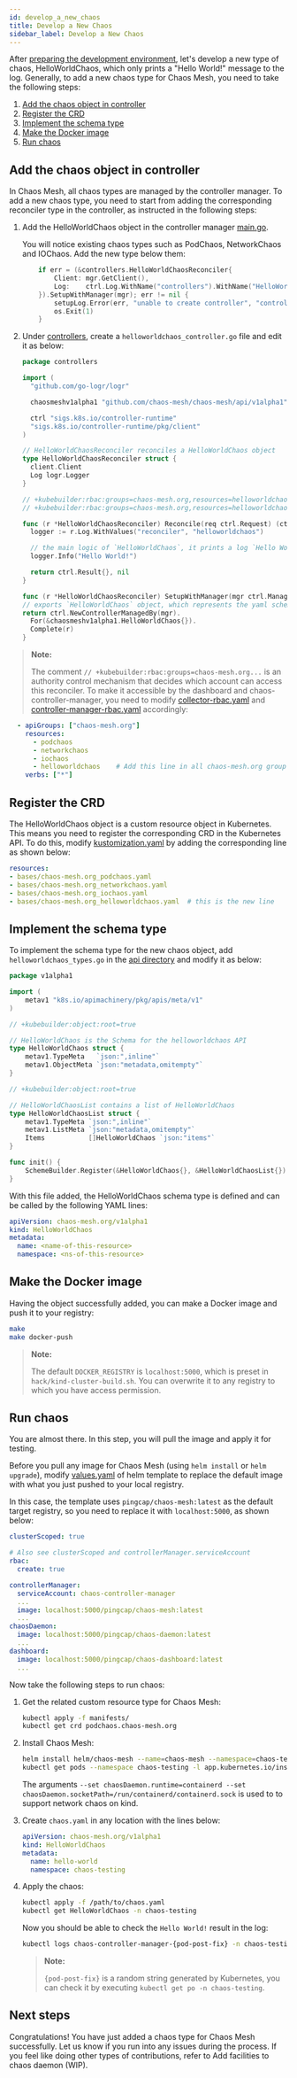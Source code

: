 ```yaml
---
id: develop_a_new_chaos 
title: Develop a New Chaos
sidebar_label: Develop a New Chaos
---
```


After [preparing the development environment](setup_env.md), let's develop a new type of chaos, HelloWorldChaos, which only prints a "Hello World!" message to the log. Generally, to add a new chaos type for Chaos Mesh, you need to take the following steps:

1. [Add the chaos object in controller](#add-the-chaos-object-in-controller)
2. [Register the CRD](#register-the-crd)
3. [Implement the schema type](#implement-the-schema-type)
4. [Make the Docker image](#make-the-docker-image)
5. [Run chaos](#run-chaos)

## Add the chaos object in controller

In Chaos Mesh, all chaos types are managed by the controller manager. To add a new chaos type, you need to start from adding the corresponding reconciler type in the controller, as instructed in the following steps:

1. Add the HelloWorldChaos object in the controller manager [main.go](https://github.com/chaos-mesh/chaos-mesh/blob/master/cmd/controller-manager/main.go#L104).

    You will notice existing chaos types such as PodChaos, NetworkChaos and IOChaos. Add the new type below them:

    ```go
    	if err = (&controllers.HelloWorldChaosReconciler{
    		Client: mgr.GetClient(),
    		Log:    ctrl.Log.WithName("controllers").WithName("HelloWorldChaos"),
    	}).SetupWithManager(mgr); err != nil {
    		setupLog.Error(err, "unable to create controller", "controller", "HelloWorldChaos")
    		os.Exit(1)
    	}
    ```

2. Under [controllers](https://github.com/chaos-mesh/chaos-mesh/tree/master/controllers), create a `helloworldchaos_controller.go` file and edit it as below:

    ```go
    package controllers

    import (
      "github.com/go-logr/logr"

      chaosmeshv1alpha1 "github.com/chaos-mesh/chaos-mesh/api/v1alpha1"

      ctrl "sigs.k8s.io/controller-runtime"
      "sigs.k8s.io/controller-runtime/pkg/client"
    )

    // HelloWorldChaosReconciler reconciles a HelloWorldChaos object
    type HelloWorldChaosReconciler struct {
      client.Client
      Log logr.Logger
    }

    // +kubebuilder:rbac:groups=chaos-mesh.org,resources=helloworldchaos,verbs=get;list;watch;create;update;patch;delete
    // +kubebuilder:rbac:groups=chaos-mesh.org,resources=helloworldchaos/status,verbs=get;update;patch

    func (r *HelloWorldChaosReconciler) Reconcile(req ctrl.Request) (ctrl.Result, error) {
      logger := r.Log.WithValues("reconciler", "helloworldchaos")

      // the main logic of `HelloWorldChaos`, it prints a log `Hello World!` and returns nothing.
      logger.Info("Hello World!")

      return ctrl.Result{}, nil
    }

    func (r *HelloWorldChaosReconciler) SetupWithManager(mgr ctrl.Manager) error {
    // exports `HelloWorldChaos` object, which represents the yaml schema content the user applies.
    return ctrl.NewControllerManagedBy(mgr).
      For(&chaosmeshv1alpha1.HelloWorldChaos{}).
      Complete(r)
    }
    ```

> **Note:**
>
> The comment `// +kubebuilder:rbac:groups=chaos-mesh.org...` is an authority control mechanism that decides which account can access this reconciler. To make it accessible by the dashboard and chaos-controller-manager, you need to modify [collector-rbac.yaml](https://github.com/chaos-mesh/chaos-mesh/blob/master/helm/chaos-mesh/templates/collector-rbac.yaml) and [controller-manager-rbac.yaml](https://github.com/chaos-mesh/chaos-mesh/blob/master/helm/chaos-mesh/templates/controller-manager-rbac.yaml) accordingly:

```yaml
  - apiGroups: ["chaos-mesh.org"]
    resources:
      - podchaos
      - networkchaos
      - iochaos
      - helloworldchaos    # Add this line in all chaos-mesh.org group
    verbs: ["*"]
```

## Register the CRD

The HelloWorldChaos object is a custom resource object in Kubernetes. This means you need to register the corresponding CRD in the Kubernetes API. To do this, modify [kustomization.yaml](https://github.com/chaos-mesh/chaos-mesh/blob/master/config/crd/kustomization.yaml) by adding the corresponding line as shown below:

```yaml
resources:
- bases/chaos-mesh.org_podchaos.yaml
- bases/chaos-mesh.org_networkchaos.yaml
- bases/chaos-mesh.org_iochaos.yaml
- bases/chaos-mesh.org_helloworldchaos.yaml  # this is the new line
```

## Implement the schema type

To implement the schema type for the new chaos object, add `helloworldchaos_types.go` in the [api directory](https://github.com/chaos-mesh/chaos-mesh/tree/master/api/v1alpha1) and modify it as below:

```go
package v1alpha1

import (
	metav1 "k8s.io/apimachinery/pkg/apis/meta/v1"
)

// +kubebuilder:object:root=true

// HelloWorldChaos is the Schema for the helloworldchaos API
type HelloWorldChaos struct {
	metav1.TypeMeta   `json:",inline"`
	metav1.ObjectMeta `json:"metadata,omitempty"`
}

// +kubebuilder:object:root=true

// HelloWorldChaosList contains a list of HelloWorldChaos
type HelloWorldChaosList struct {
	metav1.TypeMeta `json:",inline"`
	metav1.ListMeta `json:"metadata,omitempty"`
	Items           []HelloWorldChaos `json:"items"`
}

func init() {
	SchemeBuilder.Register(&HelloWorldChaos{}, &HelloWorldChaosList{})
}
```

With this file added, the HelloWorldChaos schema type is defined and can be called by the following YAML lines:

```yaml
apiVersion: chaos-mesh.org/v1alpha1
kind: HelloWorldChaos
metadata:
  name: <name-of-this-resource>
  namespace: <ns-of-this-resource>
```

## Make the Docker image

Having the object successfully added, you can make a Docker image and push it to your registry:

```bash
make
make docker-push
```

> **Note:**
>
> The default `DOCKER_REGISTRY` is `localhost:5000`, which is preset in `hack/kind-cluster-build.sh`. You can overwrite it to any registry to which you have access permission.

## Run chaos

You are almost there. In this step, you will pull the image and apply it for testing.

Before you pull any image for Chaos Mesh (using `helm install` or `helm upgrade`), modify [values.yaml](https://github.com/chaos-mesh/chaos-mesh/blob/master/helm/chaos-mesh/values.yaml) of helm template to replace the default image with what you just pushed to your local registry.

In this case, the template uses `pingcap/chaos-mesh:latest` as the default target registry, so you need to replace it with `localhost:5000`, as shown below:

```yaml
clusterScoped: true

# Also see clusterScoped and controllerManager.serviceAccount
rbac:
  create: true

controllerManager:
  serviceAccount: chaos-controller-manager
  ...
  image: localhost:5000/pingcap/chaos-mesh:latest
  ...
chaosDaemon:
  image: localhost:5000/pingcap/chaos-daemon:latest
  ...
dashboard:
  image: localhost:5000/pingcap/chaos-dashboard:latest
  ...
```

Now take the following steps to run chaos:

1. Get the related custom resource type for Chaos Mesh:

    ```bash
    kubectl apply -f manifests/
    kubectl get crd podchaos.chaos-mesh.org
    ```

2. Install Chaos Mesh:

    ```bash
    helm install helm/chaos-mesh --name=chaos-mesh --namespace=chaos-testing --set chaosDaemon.runtime=containerd --set chaosDaemon.socketPath=/run/containerd/containerd.sock
    kubectl get pods --namespace chaos-testing -l app.kubernetes.io/instance=chaos-mesh
    ```

    The arguments `--set chaosDaemon.runtime=containerd --set chaosDaemon.socketPath=/run/containerd/containerd.sock` is used to to support network chaos on kind.

3. Create `chaos.yaml` in any location with the lines below:

    ```yaml
    apiVersion: chaos-mesh.org/v1alpha1
    kind: HelloWorldChaos
    metadata:
      name: hello-world
      namespace: chaos-testing
    ```

4. Apply the chaos:

    ```bash
    kubectl apply -f /path/to/chaos.yaml
    kubectl get HelloWorldChaos -n chaos-testing
    ```

    Now you should be able to check the `Hello World!` result in the log:

    ```bash
    kubectl logs chaos-controller-manager-{pod-post-fix} -n chaos-testing
    ```

    > **Note:**
    >
    > `{pod-post-fix}` is a random string generated by Kubernetes, you can check it by executing `kubectl get po -n chaos-testing`.

## Next steps

Congratulations! You have just added a chaos type for Chaos Mesh successfully. Let us know if you run into any issues during the process. If you feel like doing other types of contributions, refer to Add facilities to chaos daemon (WIP).
